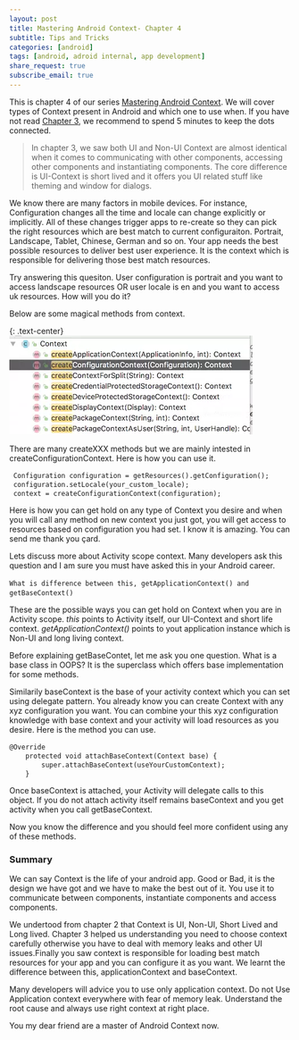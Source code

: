 ```yaml
---
layout: post
title: Mastering Android Context- Chapter 4
subtitle: Tips and Tricks
categories: [android]
tags: [android, adroid internal, app development]
share_request: true
subscribe_email: true
---
```


This is chapter 4 of our series [Mastering Android Context](/blogs/android/mastering-android-context). We will cover types of Context present in Android and which one to use when. If you have not read [Chapter 3](/blogs/android/mastering-android-context/chapter-3), we recommend to spend 5 minutes to keep the dots connected.

>In chapter 3, we saw both UI and Non-UI Context are almost identical when it comes to communicating with other components, accessing other components and instantiating components. The core difference is UI-Context is short lived and it offers you UI related stuff like theming and window for dialogs.

We know there are many factors in mobile devices. For instance, Configuration changes all the time and locale can change explicitly or implicitly. All of these changes trigger apps to re-create so they can pick the right resources which are best match to current configuraiton. Portrait, Landscape, Tablet, Chinese, German and so on. Your app needs the best possible resources to deliver best user experience. It is the context which is responsible for delivering those best match resources.

Try answering this quesiton. User configuration is portrait and you want to access landscape resources OR user locale is en and you want to access uk resources. How will you do it?

Below are some magical methods from context.

{: .text-center}
![](/img/mastering-context/context_create.webp)

There are many createXXX methods but we are mainly intested in createConfigurationContext. Here is how you can use it.

```
 Configuration configuration = getResources().getConfiguration();
 configuration.setLocale(your_custom_locale);
 context = createConfigurationContext(configuration);
```

Here is how you can get hold on any type of Context you desire and when you will call any method on new context you just got, you will get access to resources based on configuration you had set. I know it is amazing. You can send me thank you çard.


Lets discuss more about Activity scope context. Many developers ask this question and I am sure you must have asked this in your Android career.

`What is difference between this, getApplicationContext() and getBaseContext()`

These are the possible ways you can get hold on Context when you are in Activity scope. *this* points to Activity itself, our UI-Context and short life context. *getApplicationContext()* points to yout application instance which is Non-UI and long living context.

Before explaining getBaseContet, let me ask you one question. What is a base class in OOPS? It is the superclass which offers base implementation for some methods. 

Similarily baseContext is the base of your activity context which you can set using delegate pattern. You already know you can create Context with any xyz configuration you want. You can combine your this xyz configuration knowledge with base context and your activity will load resources as you desire. Here is the method you can use.

```
@Override
    protected void attachBaseContext(Context base) {
        super.attachBaseContext(useYourCustomContext);
    }
```

Once baseContext is attached, your Activity will delegate calls to this object. If you do not attach activity itself remains baseContext and you get activity when you call getBaseContext.

Now you know the difference and you should feel more confident using any of these methods.

### Summary

We can say Context is the life of your android app. Good or Bad, it is the design we have got and we have to make the best out of it. You use it to communicate between components, instantiate components and access components. 

We undertood from chapter 2 that Context is UI, Non-UI, Short Lived and Long lived. Chapter 3 helped us understanding you need to choose context carefully otherwise you have to deal with memory leaks and other UI issues.Finally you saw context is responsible for loading best match resources for your app and you can configure it as you want. We learnt the difference between this, applicationContext and baseContext.

Many developers will advice you to use only application context. Do not Use Application context everywhere with fear of memory leak. Understand the root cause and always use right context at right place.

You my dear friend are a master of Android Context now. 


